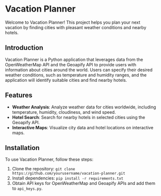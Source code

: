 # Vacation Planner

Welcome to Vacation Planner! This project helps you plan your next vacation by finding cities with pleasant weather conditions and nearby hotels.

## Introduction

Vacation Planner is a Python application that leverages data from the OpenWeatherMap API and the Geoapify API to provide users with information about cities around the world.
Users can specify their desired weather conditions, such as temperature and humidity ranges, and the application will identify suitable cities and find nearby hotels.

## Features

- **Weather Analysis**: Analyze weather data for cities worldwide, including temperature, humidity, cloudiness, and wind speed.
- **Hotel Search**: Search for nearby hotels in selected cities using the Geoapify API.
- **Interactive Maps**: Visualize city data and hotel locations on interactive maps.

## Installation

To use Vacation Planner, follow these steps:

1. Clone the repository: `git clone https://github.com/yourusername/vacation-planner.git`
2. Install dependencies: `pip install -r requirements.txt`
3. Obtain API keys for OpenWeatherMap and Geoapify APIs and add them to `api_keys.py`.

